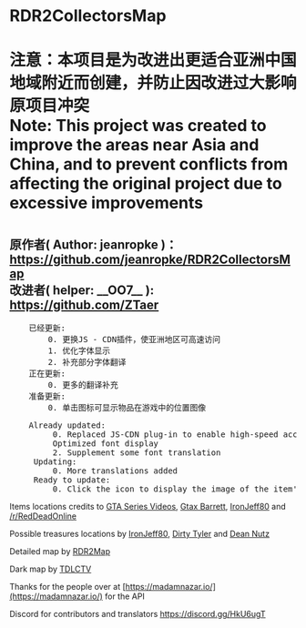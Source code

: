 # RDR2CollectorsMap
<h1>
注意：本项目是为改进出更适合亚洲中国地域附近而创建，并防止因改进过大影响原项目冲突<br/>
Note: This project was created to improve the areas near Asia and China, and to prevent conflicts from affecting the original project due to excessive improvements
<h1>
<h2>
    原作者( Author: jeanropke )：<a href="https://github.com/jeanropke/RDR2CollectorsMap">https://github.com/jeanropke/RDR2CollectorsMap</a><br/>
    改进者( helper: __OO7__ ): <a href="https://github.com/ZTaer" >https://github.com/ZTaer</a>
</h2>
<pre>
    已经更新:
        0. 更换JS - CDN插件，使亚洲地区可高速访问
        1. 优化字体显示
        2. 补充部分字体翻译
    正在更新:
        0. 更多的翻译补充
    准备更新:
        0. 单击图标可显示物品在游戏中的位置图像
</pre>
<pre>
    Already updated:
         0. Replaced JS-CDN plug-in to enable high-speed access in Asia
         Optimized font display
         2. Supplement some font translation
     Updating:
         0. More translations added
     Ready to update:
         0. Click the icon to display the image of the item's location in the game
</pre>

Items locations credits to [GTA Series Videos](https://www.youtube.com/user/GTASeriesVideos), [Gtax Barrett](https://twitter.com/gtaxbarrett), [IronJeff80](https://github.com/IronJeff80) and [/r/RedDeadOnline](https://www.reddit.com/r/RedDeadOnline)

Possible treasures locations by [IronJeff80](https://github.com/IronJeff80), [Dirty Tyler](https://www.youtube.com/channel/UC3LdKFizyou1RfkkmDUUVsg) and [Dean Nutz](https://www.youtube.com/channel/UCBSYrZQsPndOm-zckXNUItw)

Detailed map by [RDR2Map](https://rdr2map.com/)

Dark map by [TDLCTV](https://github.com/TDLCTV)

Thanks for the people over at [https://madamnazar.io/](https://madamnazar.io/) for the API 

Discord for contributors and translators https://discord.gg/HkU6ugT
